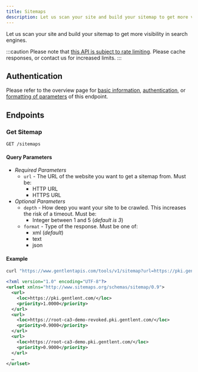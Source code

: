 ```yaml
---
title: Sitemaps
description: Let us scan your site and build your sitemap to get more visibility in search engines.
---
```


Let us scan your site and build your sitemap to get more visibility in search engines.

:::caution
Please note that <u>this API is subject to rate limiting</u>. Please cache responses, or contact us for increased limits.
:::

## Authentication

Please refer to the overview page for [basic information](/docs/tools-api/), [authentication](/docs/tools-api/#authentication), or [formatting of parameters](/docs/tools-api/#parameters) of this endpoint.

## Endpoints

### Get Sitemap

```url title="Endpoint URL"
GET /sitemaps
```

#### Query Parameters

- _Required Parameters_
  - `url` - The URL of the website you want to get a sitemap from. Must be:
    - HTTP URL
    - HTTPS URL
- _Optional Parameters_
  - `depth` - How deep you want your site to be crawled. This increases the risk of a timeout. Must be:
    - Integer between 1 and 5 (_default is 3_)
  - `format` - Type of the response. Must be one of:
    - xml (_default_)
    - text
    - json

#### Example

```bash title="CURL"
curl "https://www.gentlentapis.com/tools/v1/sitemap?url=https://pki.gentlent.com&format=xml&depth=2"
```

```xml title="Response"
<?xml version="1.0" encoding="UTF-8"?>
​<urlset xmlns="http://www.sitemaps.org/schemas/sitemap/0.9">
​  <url>
​    <loc>https://pki.gentlent.com/</loc>
​    <priority>1.0000</priority>
​  </url>
​  <url>
​    <loc>https://root-ca3-demo-revoked.pki.gentlent.com/</loc>
​    <priority>0.9000</priority>
​  </url>
​  <url>
​    <loc>https://root-ca3-demo.pki.gentlent.com/</loc>
​    <priority>0.9000</priority>
​  </url>
​  …
​</urlset>
```
